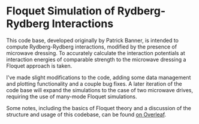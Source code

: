 # Floquet Simulation of Rydberg-Rydberg Interactions

This code base, developed originally by Patrick Banner, is intended to compute Rydberg-Rydberg interactions, modified by the presence of microwave dressing. To accurately calculate the interaction potentials at interaction energies of comparable strength to the microwave dressing a Floquet approach is taken. 

I've made slight modifications to the code, adding some data management and plotting functionality and a couple bug fixes. A later iteration of the code base will expand the simulations to the case of two microwave drives, requiring the use of many-mode Floquet simulations. 

Some notes, including the basics of Floquet theory and a discussion of the structure and usage of this codebase, can be found [on Overleaf](https://www.overleaf.com/read/wfcrtsygdvwt#6a28cd).
